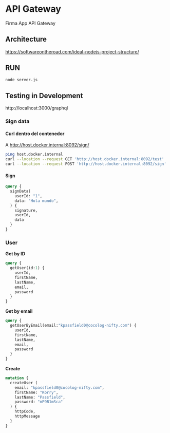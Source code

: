 # API Gateway
Firma App API Gateway

## Architecture
https://softwareontheroad.com/ideal-nodejs-project-structure/

## RUN
```bash
node server.js
```

## Testing in Development
http://localhost:3000/graphql

### Sign data
#### Curl dentro del contenedor
A http://host.docker.internal:8092/sign/
```bash
ping host.docker.internal
curl --location --request GET 'http://host.docker.internal:8092/test'
curl --location --request POST 'http://host.docker.internal:8092/sign' --header 'Content-Type: application/json' --header 'Accept: application/json' --data-raw '{ "data": "hola mundo!", "user_id": "1" }'
```

#### Sign
```graphql
query {
  signData(
    userId: "1",
    data: "Hola mundo",
  ) {
    signature,
    userId,
    data
  }
}
```

### User
**Get by ID**
```graphql
query {
  getUser(id:1) {
    userId,
    firstName,
    lastName,
    email,
    password
  }
}
```
**Get by email**
```graphql
query {
  getUserByEmail(email:"kpassfield0@cocolog-nifty.com") {
    userId,
    firstName,
    lastName,
    email,
    password
  }
}
```
**Create**
```graphql
mutation {
  createUser (
    email: "kpassfield0@cocolog-nifty.com",
    firstName: "Korry",
    lastName: "Passfield",
    password: "mP9B1mSca"    
  ) {
    httpCode,
    httpMessage
  }
}
```